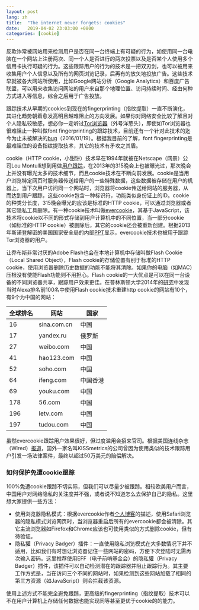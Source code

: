 ```yaml
---
layout: post
lang: zh
title:  "The internet never forgets: cookies"
date:   2019-04-02 23:03:00 +0800
categories: [cookie]
---
```


反欺诈常被网站用来检测用户是否在同一台终端上有可疑的行为，如使用同一台电脑在一个网站上注册两次、同一个人是否进行的两次投票以及是否某个人使用多个信用卡执行可疑的行为。这些跟踪用户的行为的技术是一把双刃剑，也可以被用来收集用户个人信息以及所有的网页浏览记录，后再有的放矢地投放广告。这些技术早就被各大网站所使用，比如Google网站分析（Google Analytics）和百度广告联盟，可以用来收集访问网站的用户来自那个地理位置、访问持续时间、经由何种方式进入等信息，综合之后用于广告投放。

跟踪技术从早期的cookies到现在的fingerprinting（指纹提取）一直不断演化，其进化趋势朝着愈发高明且越难阻止的方向发展。如果你对网络安全比较了解且对个人隐私较敏感，想必你一定听过[Tor浏览器](https://zh.wikipedia.org/wiki/Tor)（外号洋葱头），即使如Tor浏览器也很难阻止一种叫做font fingerprinting的跟踪技术，目前还有一个针对此技术的迄今为止未被解决的[bug](https://trac.torproject.org/projects/tor/ticket/18097)（2016/01/19）。根据我目前的了解，font fingerprinting是最难阻住的设备指纹提取技术，其它的技术有矛攻之其盾。

cookie（HTTP cookie，小甜饼）技术早在1994年就被在Netscape（网景）公司Lou Montulli想到用做[用户跟踪](https://www.nytimes.com/2001/09/04/business/giving-web-a-memory-cost-its-users-privacy.html)，在2013年的315晚会上也被曝光过，那次晚会上并没有曝光太多的技术细节，而且cookie技术在不断向前发展。cookie是当用户浏览特定网页时服务器传送给用户的一些特殊数据，这些数据被存储在用户的机器上，当下次用户访问同一个网站时，浏览器将cookie传送给网站的服务器，从而达到用户跟踪，这些cookie包含一种标识符，功能类似身份证上的ID。cookie的种类分长度，315晚会曝光的应该是标准的HTTP cookie，可以通过浏览器或者其它隐私工具删除。有一种cookie技术叫做[evercookie](https://en.wikipedia.org/wiki/Evercookie)，其基于JavaScript，该技术将cookie以不同的形式存储到用户计算机中的不同位置，当一部分cookie（如标准的HTTP cookie）被删除后，其它的cookie还会被重新创建。根据2013年斯诺登解密的美国国家安全局的内部[PPT](https://www.theguardian.com/world/interactive/2013/oct/04/tor-stinks-nsa-presentation-document)显示，evercookie技术也被用于跟踪Tor浏览器的用户。

让乔布斯非常讨厌的Adobe Flash也会在本地计算机中存储叫做Flash Cookie（Local Shared Object），Flash cookie的存储位置有别于标准的HTTP cookie，使用浏览器删除历史数据的功能不能将其清除。如果你的电脑（如MAC）压根没有使能Flash功能则不用担心。Flash cookie的一大优点是可以在同一台设备的不同浏览器共享，跟踪用户效果更佳。在普林斯顿大学2014年的[研究](https://dl.acm.org/citation.cfm?id=2660347)中发现当时Alexa排名前100名中使用Flash cookie技术重建http cookie的网站有10个，有9个为中国的网站：

| 全球排名 | 网站        | 国家     |
| -------- | ----------- | -------- |
| 16       | sina.com.cn | 中国     |
| 17       | yandex.ru   | 俄罗斯   |
| 27       | weibo.com   | 中国     |
| 41       | hao123.com  | 中国     |
| 52       | soho.com    | 中国     |
| 64       | ifeng.com   | 中国香港 |
| 69       | youku.com   | 中国     |
| 178      | 56.com      | 中国     |
| 196      | letv.com    | 中国     |
| 197      | tudou.com   | 中国     |

虽然evercookie跟踪用户效果很好，但过度滥用会招来官司。根据美国连线杂志（Wired）[报道](https://www.wired.com/2012/10/kissmetrics-tracking/)，国外一家名叫KISSmetrics的公司曾因为使用类似的技术跟踪用户引发一场法律案件，最终以超过50万美元的赔偿解决。

### 如何保护免遭cookie跟踪

100%免遭cookie跟踪不切实际，但我们可以尽量少被跟踪。相较欧美用户而言，中国用户对网络隐私的关注度并不强，或者说不知道怎么去保护自己的隐私。这里想大家提供一些方法：

- 使用浏览器隐私模式：根据evercookie作者[个人博客](https://samy.pl/evercookie/)的描述，使用Safari浏览器的隐私模式浏览网页时，当浏览器重启后所有的evercookie都会被清除。其它主流浏览器如Firefox和Chrome应该也可使用类似的方式删除cookie，但有待验证。
- 隐私獾（Privacy Badger）插件：一直使用隐私浏览模式在大多数情况下并不适用，比如我们有时想让浏览器记住一些网站的密码，方便下次登陆时无需再次输入密码。这里推荐使用EFF（电子前哨基金会）的隐私獾（Privacy Badger）插件，该插件可以自动检测潜在的跟踪器并阻止跟踪行为。其主要工作方式是，当在访问三个不同的网站时，如果检测到这些网站加载了相同的第三方资源（如JavaScript）则会拦截该资源。

使用上述方式不能完全避免跟踪，更高级的fingerprinting（指纹提取）技术可以不在用户计算机上存储任何数据也能实现同等甚至更优于cookie的的能力。